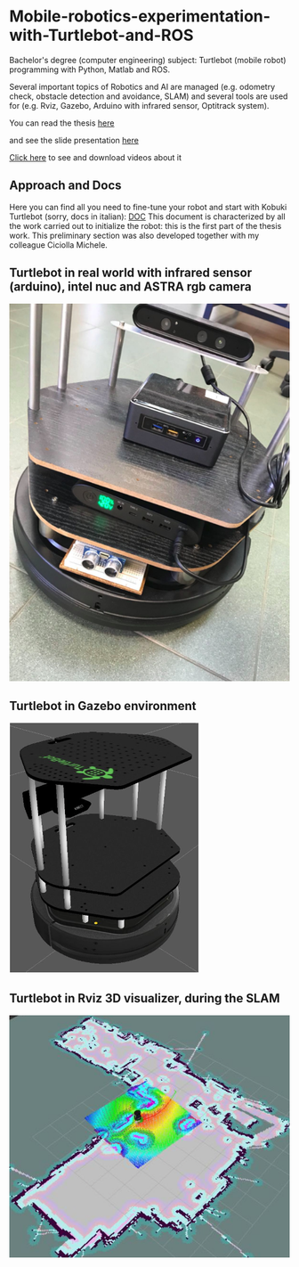 # Mobile-robotics-experimentation-with-Turtlebot-and-ROS
Bachelor's degree (computer engineering) subject: Turtlebot (mobile robot) programming with Python, Matlab and ROS.

Several important topics of Robotics and AI are managed (e.g. odometry check, obstacle detection and avoidance, SLAM) and several tools are used for (e.g. Rviz, Gazebo, Arduino with infrared sensor, Optitrack system).

You can read the thesis [here](docs/TESI.pdf)

and see the slide presentation [here](docs/slide.pdf)

[Click here](video) to see and download videos about it

## Approach and Docs

Here you can find all you need to fine-tune your robot and start with Kobuki Turtlebot (sorry, docs in italian):
[DOC](https://docs.google.com/document/u/0/d/18C8zv8XhdE-E_kLMsRFaq39zAZBc1QOZlavY0Fe2f0M/mobilebasic)
This document is characterized by all the work carried out to initialize the robot: this is the first part of the thesis work. This preliminary section was also developed together with my colleague Ciciolla Michele.

## Turtlebot in real world with infrared sensor (arduino), intel nuc and ASTRA rgb camera
![SC2 Image](img/a.png)

## Turtlebot in Gazebo environment
![SC2 Image](img/b.png)

## Turtlebot in Rviz 3D visualizer, during the SLAM
![SC2 Image](img/c.png)


